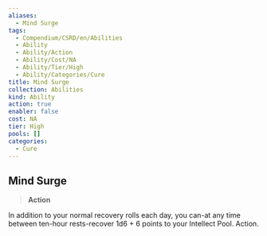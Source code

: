 ```yaml
---
aliases:
  - Mind Surge
tags:
  - Compendium/CSRD/en/Abilities
  - Ability
  - Ability/Action
  - Ability/Cost/NA
  - Ability/Tier/High
  - Ability/Categories/Cure
title: Mind Surge
collection: Abilities
kind: Ability
action: true
enabler: false
cost: NA
tier: High
pools: []
categories:
  - Cure
---
```

## Mind Surge  
>**Action**
  
In addition to your normal recovery rolls each day, you can-at any time between ten-hour rests-recover 1d6 + 6 points to your Intellect Pool. Action.